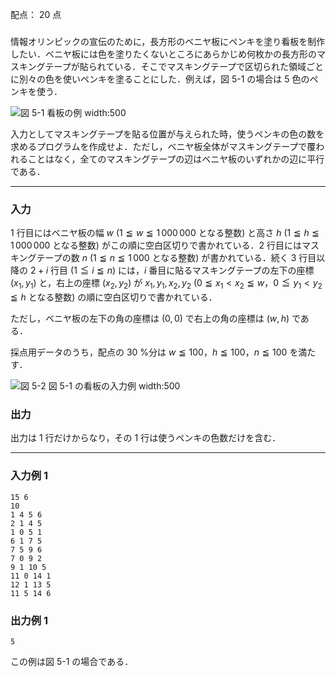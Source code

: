 配点： $20$ 点

###

情報オリンピックの宣伝のために，長方形のベニヤ板にペンキを塗り看板を制作したい．ベニヤ板には色を塗りたくないところにあらかじめ何枚かの長方形のマスキングテープが貼られている．そこでマスキングテープで区切られた領域ごとに別々の色を使いペンキを塗ることにした．例えば，図 5-1 の場合は $5$ 色のペンキを使う．

![図 5-1 看板の例 width:500](https://img.atcoder.jp/joi2008ho/98542dd290c957697b2e29dc10bdd240.png)

入力としてマスキングテープを貼る位置が与えられた時，使うペンキの色の数を求めるプログラムを作成せよ．ただし，ベニヤ板全体がマスキングテープで覆われることはなく，全てのマスキングテープの辺はベニヤ板のいずれかの辺に平行である．

---

### 入力

$1$ 行目にはベニヤ板の幅 $w$ ($1 \leqq w \leqq 1\,000\,000$ となる整数) と高さ $h$ ($1 \leqq h \leqq 1\,000\,000$ となる整数) がこの順に空白区切りで書かれている．$2$ 行目にはマスキングテープの数 $n$ ($1 \leqq n \leqq 1\,000$ となる整数) が書かれている．続く $3$ 行目以降の $2 + i$ 行目 ($1 \leqq i \leqq n$) には，$i$ 番目に貼るマスキングテープの左下の座標 $(x_1, y_1)$ と，右上の座標 $(x_2, y_2)$ が $x_1, y_1, x_2, y_2$ ($0 \leqq x_1 < x_2 \leqq w$，$0 \leqq y_1 < y_2 \leqq h$ となる整数) の順に空白区切りで書かれている．

ただし，ベニヤ板の左下の角の座標は $(0, 0)$ で右上の角の座標は $(w, h)$ である．

採点用データのうち，配点の $30$ %分は $w \leqq 100$，$h \leqq 100$，$n \leqq 100$ を満たす．

![図 5-2 図 5-1 の看板の入力例 width:500](https://img.atcoder.jp/joi2008ho/8f9d113e380edea957c95b68a20c9ab4.png)

### 出力

出力は $1$ 行だけからなり，その $1$ 行は使うペンキの色数だけを含む．

---

### 入力例 1

~~~
15 6
10
1 4 5 6
2 1 4 5
1 0 5 1
6 1 7 5
7 5 9 6
7 0 9 2
9 1 10 5
11 0 14 1
12 1 13 5
11 5 14 6
~~~

### 出力例 1

~~~
5
~~~

この例は図 5-1 の場合である．
